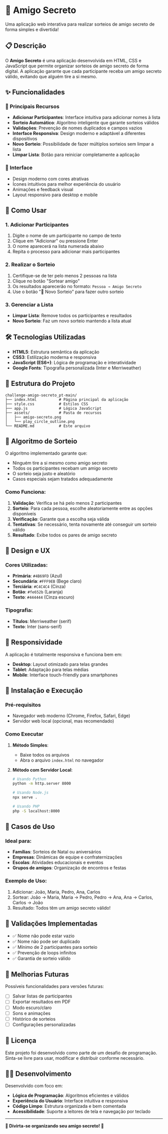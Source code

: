 # 🎁 Amigo Secreto

Uma aplicação web interativa para realizar sorteios de amigo secreto de forma simples e divertida!

## 📋 Descrição

O **Amigo Secreto** é uma aplicação desenvolvida em HTML, CSS e JavaScript que permite organizar sorteios de amigo secreto de forma digital. A aplicação garante que cada participante receba um amigo secreto válido, evitando que alguém tire a si mesmo.

## ✨ Funcionalidades

### 🎯 Principais Recursos
- **Adicionar Participantes**: Interface intuitiva para adicionar nomes à lista
- **Sorteio Automático**: Algoritmo inteligente que garante sorteios válidos
- **Validações**: Prevenção de nomes duplicados e campos vazios
- **Interface Responsiva**: Design moderno e adaptável a diferentes dispositivos
- **Novo Sorteio**: Possibilidade de fazer múltiplos sorteios sem limpar a lista
- **Limpar Lista**: Botão para reiniciar completamente a aplicação

### 🎨 Interface
- Design moderno com cores atrativas
- Ícones intuitivos para melhor experiência do usuário
- Animações e feedback visual
- Layout responsivo para desktop e mobile

## 🚀 Como Usar

### 1. Adicionar Participantes
1. Digite o nome de um participante no campo de texto
2. Clique em "Adicionar" ou pressione Enter
3. O nome aparecerá na lista numerada abaixo
4. Repita o processo para adicionar mais participantes

### 2. Realizar o Sorteio
1. Certifique-se de ter pelo menos 2 pessoas na lista
2. Clique no botão "Sortear amigo"
3. Os resultados aparecerão no formato: `Pessoa → Amigo Secreto`
4. Use o botão "🔄 Novo Sorteio" para fazer outro sorteio

### 3. Gerenciar a Lista
- **Limpar Lista**: Remove todos os participantes e resultados
- **Novo Sorteio**: Faz um novo sorteio mantendo a lista atual

## 🛠️ Tecnologias Utilizadas

- **HTML5**: Estrutura semântica da aplicação
- **CSS3**: Estilização moderna e responsiva
- **JavaScript (ES6+)**: Lógica de programação e interatividade
- **Google Fonts**: Tipografia personalizada (Inter e Merriweather)

## 📁 Estrutura do Projeto

```
challenge-amigo-secreto_pt-main/
├── index.html          # Página principal da aplicação
├── style.css           # Estilos CSS
├── app.js              # Lógica JavaScript
├── assets/             # Pasta de recursos
│   ├── amigo-secreto.png
│   └── play_circle_outline.png
└── README.md           # Este arquivo
```

## 🎯 Algoritmo de Sorteio

O algoritmo implementado garante que:
- Ninguém tire a si mesmo como amigo secreto
- Todos os participantes recebam um amigo secreto
- O sorteio seja justo e aleatório
- Casos especiais sejam tratados adequadamente

### Como Funciona:
1. **Validação**: Verifica se há pelo menos 2 participantes
2. **Sorteio**: Para cada pessoa, escolhe aleatoriamente entre as opções disponíveis
3. **Verificação**: Garante que a escolha seja válida
4. **Tentativas**: Se necessário, tenta novamente até conseguir um sorteio válido
5. **Resultado**: Exibe todos os pares de amigo secreto

## 🎨 Design e UX

### Cores Utilizadas:
- **Primária**: `#4B69FD` (Azul)
- **Secundária**: `#FFF9EB` (Bege claro)
- **Terciária**: `#C4C4C4` (Cinza)
- **Botão**: `#fe652b` (Laranja)
- **Texto**: `#444444` (Cinza escuro)

### Tipografia:
- **Títulos**: Merriweather (serif)
- **Texto**: Inter (sans-serif)

## 📱 Responsividade

A aplicação é totalmente responsiva e funciona bem em:
- **Desktop**: Layout otimizado para telas grandes
- **Tablet**: Adaptação para telas médias
- **Mobile**: Interface touch-friendly para smartphones

## 🔧 Instalação e Execução

### Pré-requisitos
- Navegador web moderno (Chrome, Firefox, Safari, Edge)
- Servidor web local (opcional, mas recomendado)

### Como Executar
1. **Método Simples**:
   - Baixe todos os arquivos
   - Abra o arquivo `index.html` no navegador

2. **Método com Servidor Local**:
   ```bash
   # Usando Python
   python -m http.server 8000
   
   # Usando Node.js
   npx serve .
   
   # Usando PHP
   php -S localhost:8000
   ```

## 🎯 Casos de Uso

### Ideal para:
- **Famílias**: Sorteios de Natal ou aniversários
- **Empresas**: Dinâmicas de equipe e confraternizações
- **Escolas**: Atividades educacionais e eventos
- **Grupos de amigos**: Organização de encontros e festas

### Exemplo de Uso:
1. Adicionar: João, Maria, Pedro, Ana, Carlos
2. Sortear: João → Maria, Maria → Pedro, Pedro → Ana, Ana → Carlos, Carlos → João
3. Resultado: Todos têm um amigo secreto válido!

## 🐛 Validações Implementadas

- ✅ Nome não pode estar vazio
- ✅ Nome não pode ser duplicado
- ✅ Mínimo de 2 participantes para sorteio
- ✅ Prevenção de loops infinitos
- ✅ Garantia de sorteio válido

## 🚀 Melhorias Futuras

Possíveis funcionalidades para versões futuras:
- [ ] Salvar listas de participantes
- [ ] Exportar resultados em PDF
- [ ] Modo escuro/claro
- [ ] Sons e animações
- [ ] Histórico de sorteios
- [ ] Configurações personalizadas

## 📄 Licença

Este projeto foi desenvolvido como parte de um desafio de programação. Sinta-se livre para usar, modificar e distribuir conforme necessário.

## 👨‍💻 Desenvolvimento

Desenvolvido com foco em:
- **Lógica de Programação**: Algoritmos eficientes e válidos
- **Experiência do Usuário**: Interface intuitiva e responsiva
- **Código Limpo**: Estrutura organizada e bem comentada
- **Acessibilidade**: Suporte a leitores de tela e navegação por teclado

---

**🎉 Divirta-se organizando seu amigo secreto! 🎉** 
